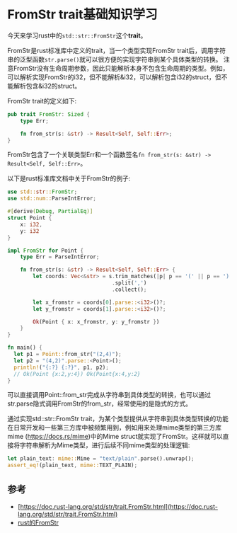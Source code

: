 # FromStr trait基础知识学习

今天来学习rust中的`std::str::FromStr`这个**trait**。

FromStr是rust标准库中定义的trait，当一个类型实现FromStr trait后，调用字符串的泛型函数`str.parse()`就可以很方便的实现字符串到某个具体类型的转换。 注意FromStr没有生命周期参数，因此只能解析本身不包含生命周期的类型。例如，可以解析实现FromStr的i32，但不能解析&i32，可以解析包含i32的struct，但不能解析包含&i32的struct。

FromStr trait的定义如下:
```rust
pub trait FromStr: Sized {
    type Err;

    fn from_str(s: &str) -> Result<Self, Self::Err>;
}
```

FromStr包含了一个关联类型Err和一个函数签名`fn from_str(s: &str) -> Result<Self, Self::Err>`。

以下是rust标准库文档中关于FromStr的例子:
```rust
use std::str::FromStr;
use std::num::ParseIntError;

#[derive(Debug, PartialEq)]
struct Point {
    x: i32,
    y: i32
}

impl FromStr for Point {
    type Err = ParseIntError;

    fn from_str(s: &str) -> Result<Self, Self::Err> {
        let coords: Vec<&str> = s.trim_matches(|p| p == '(' || p == ')' )
                                 .split(',')
                                 .collect();

        let x_fromstr = coords[0].parse::<i32>()?;
        let y_fromstr = coords[1].parse::<i32>()?;

        Ok(Point { x: x_fromstr, y: y_fromstr })
    }
}

fn main() {
  let p1 = Point::from_str("(2,4)");
  let p2 = "(4,2)".parse::<Point>();
  println!("{:?} {:?}", p1, p2);
  // Ok(Point {x:2,y:4}) Ok(Point{x:4,y:2}
}
```

可以直接调用Point::from_str完成从字符串到具体类型的转换，也可以通过str.parse隐式调用FromStr的from_str，经常使用的是隐式的方式。

通过实现std::str::FromStr trait，为某个类型提供从字符串到具体类型转换的功能在日常开发和一些第三方库中被频繁用到，例如用来处理mime类型的第三方库mime (https://docs.rs/mime)中的Mime struct就实现了FromStr。这样就可以直接将字符串解析为Mime类型，进行后续不同mime类型的处理逻辑:


```rust
let plain_text: mime::Mime = "text/plain".parse().unwrap();
assert_eq!(plain_text, mime::TEXT_PLAIN);
```
## 参考

- [https://doc.rust-lang.org/std/str/trait.FromStr.html](https://doc.rust-lang.org/std/str/trait.FromStr.html)
- [rust的FromStr](https://blog.frognew.com/2020/07/rust-fromstr-trait.html)
